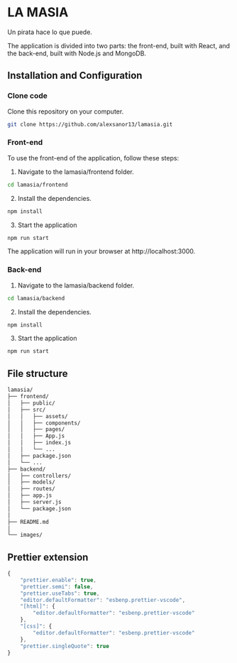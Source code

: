 # LA MASIA

Un pirata hace lo que puede.

The application is divided into two parts: the front-end, built with React, and the back-end, built with Node.js and MongoDB.

## Installation and Configuration

### Clone code

Clone this repository on your computer.

```bash
git clone https://github.com/alexsanor13/lamasia.git
```

### Front-end

To use the front-end of the application, follow these steps:

1. Navigate to the lamasia/frontend folder.

```bash
cd lamasia/frontend
```

2. Install the dependencies.

```bash
npm install
```

3. Start the application

```bash
npm run start
```

The application will run in your browser at http://localhost:3000.

### Back-end

1. Navigate to the lamasia/backend folder.

```bash
cd lamasia/backend
```

2. Install the dependencies.

```bash
npm install
```

3. Start the application

```bash
npm run start
```

## File structure

```bash
lamasia/
├── frontend/
│   ├── public/
│   ├── src/
│   │   ├── assets/
│   │   ├── components/
│   │   ├── pages/
│   │   ├── App.js
│   │   ├── index.js
│   │   └── ...
│   ├── package.json
│   └── ...
├── backend/
│   ├── controllers/
│   ├── models/
│   ├── routes/
│   ├── app.js
│   ├── server.js
│   └── package.json
│
├── README.md
│
└── images/
```

## Prettier extension

```javascript
{
	"prettier.enable": true,
	"prettier.semi": false,
	"prettier.useTabs": true,
	"editor.defaultFormatter": "esbenp.prettier-vscode",
	"[html]": {
		"editor.defaultFormatter": "esbenp.prettier-vscode"
	},
	"[css]": {
		"editor.defaultFormatter": "esbenp.prettier-vscode"
	},
	"prettier.singleQuote": true
}
```
